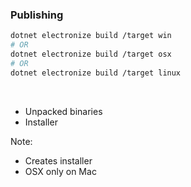 ### Publishing

```sh
dotnet electronize build /target win
# OR
dotnet electronize build /target osx
# OR
dotnet electronize build /target linux
```

<br/>

- Unpacked binaries
- Installer

Note:

- Creates installer
- OSX only on Mac